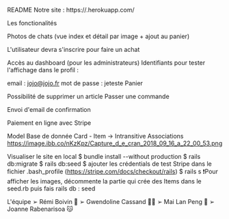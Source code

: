 README
Notre site :
https://.herokuapp.com/ 



Les fonctionalités


Photos de chats (vue index et détail par image + ajout au panier)

L'utilisateur devra s'inscrire pour faire un achat

Accès au dashboard (pour les administrateurs) Identifiants pour tester l'affichage dans le profil :

email : jojo@jojo.fr
mot de passe : jeteste
Panier

Possibilité de supprimer un article
Passer une commande

Envoi d'email de confirmation

Paiement en ligne avec Stripe

Model Base de donnée Card - Item -> Intransitive Associations
https://image.ibb.co/nKzKpz/Capture_d_e_cran_2018_09_16_a_22_00_53.png

Visualiser le site en local
$ bundle install --without production
$ rails db:migrate
$ rails db:seed
$ ajouter les crédentials de test Stripe dans le fichier .bash_profile (https://stripe.com/docs/checkout/rails)
$ rails s
❗️Pour afficher les images, décommente la partie qui crée des Items dans le seed.rb puis fais rails db : seed

L'équipe
➢ Rémi Boivin 🤖
➢ Gwendoline Cassand 👩‍💻
➢ Mai Lan Peng 👻
➢ Joanne Rabenarisoa 😽
